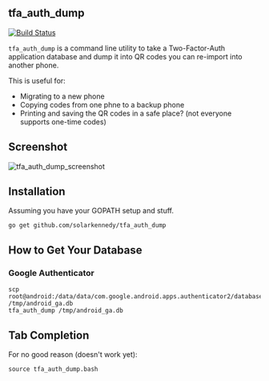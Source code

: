 ## tfa_auth_dump

[![Build Status](https://travis-ci.org/solarkennedy/tfa_dump_auth.svg?branch=master)](https://travis-ci.org/solarkennedy/tfa_dump_auth)

`tfa_auth_dump` is a command line utility to take a Two-Factor-Auth application database
and dump it into QR codes you can re-import into another phone.

This is useful for:

 * Migrating to a new phone
 * Copying codes from one phne to a backup phone
 * Printing and saving the QR codes in a safe place? (not everyone supports one-time codes)

## Screenshot

![tfa_auth_dump_screenshot](https://raw.githubusercontent.com/solarkennedy/ether_house/master/tfa_auth_dump_screenshot.png)

## Installation

Assuming you have your GOPATH setup and stuff.

    go get github.com/solarkennedy/tfa_auth_dump

## How to Get Your Database

### Google Authenticator

    scp root@android:/data/data/com.google.android.apps.authenticator2/databases/databases /tmp/android_ga.db
    tfa_auth_dump /tmp/android_ga.db

## Tab Completion

For no good reason (doesn't work yet):

    source tfa_auth_dump.bash
